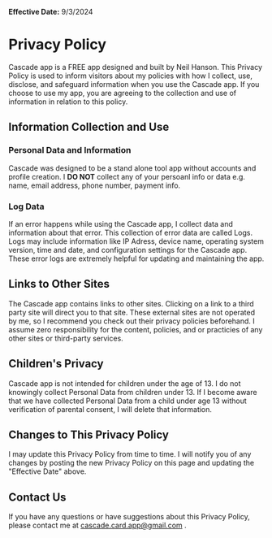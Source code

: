 **Effective Date:** 9/3/2024 <br>
# **Privacy Policy**
Cascade app is a FREE app designed and built by Neil Hanson. This Privacy Policy is used to inform visitors about my policies with how I collect, use, disclose, and safeguard information when you use the Cascade app. If you choose to use my app, you are agreeing to the collection and use of information in relation to this policy.

## **Information Collection and Use**
### Personal Data and Information
Cascade was designed to be a stand alone tool app without accounts and profile creation. I **DO NOT** collect any of your persoanl info or data e.g. name, email address, phone number, payment info.

### Log Data
If an error happens while using the Cascade app, I collect data and information about that error. This collection of error data are called Logs. Logs may include information like IP Adress, device name, operating system version, time and date, and configuration settings for the Cascade app. These error logs are extremely helpful for updating and maintaining the app.

## **Links to Other Sites**
The Cascade app contains links to other sites. Clicking on a link to a third party site will direct you to that site. These external sites are not operated by me, so I recommend you check out their privacy policies beforehand. I assume zero responsibility for the content, policies, and or practicies of any other sites or third-party services.

## **Children's Privacy**
Cascade app is not intended for children under the age of 13. I do not knowingly collect Personal Data from children under 13. If I become aware that we have collected Personal Data from a child under age 13 without verification of parental consent, I will delete that information.

## **Changes to This Privacy Policy**
I may update this Privacy Policy from time to time. I will notify you of any changes by posting the new Privacy Policy on this page and updating the "Effective Date" above.

## **Contact Us**
If you have any questions or have suggestions about this Privacy Policy, please contact me at cascade.card.app@gmail.com .
